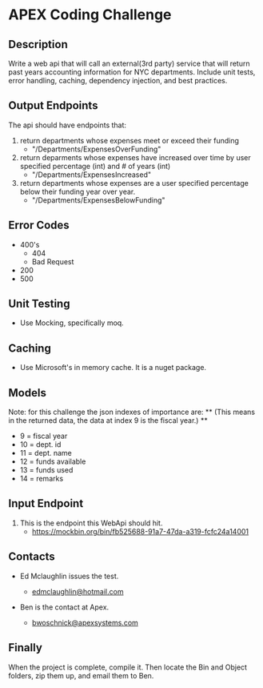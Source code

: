 ﻿# APEX Coding Challenge

## Description
Write a web api that will call an external(3rd party) service that will return past years accounting information for NYC departments.  Include unit tests, error handling, caching, dependency injection, and best practices. 

## Output Endpoints
The api should have endpoints that: 
1. return departments whose expenses meet or exceed their funding
   - "/Departments/ExpensesOverFunding"
2. return deparments whose expenses have increased over time by user specified percentage (int) and # of years (int)
   - "/Departments/ExpensesIncreased"
3. return departments whose expenses are a user specified percentage below their funding year over year.
   - "/Departments/ExpensesBelowFunding"
   
## Error Codes
- 400's
  - 404
  - Bad Request
- 200
- 500

## Unit Testing
- Use Mocking, specifically moq.

## Caching
- Use Microsoft's in memory cache.  It is a nuget package.

## Models
Note: for this challenge the json indexes of importance are: 
** (This means in the returned data, the data at index 9 is the fiscal year.) **
- 9 = fiscal year 
- 10 = dept. id
- 11 = dept. name
- 12 = funds available
- 13 = funds used
- 14 = remarks
   
## Input Endpoint
1. This is the endpoint this WebApi should hit.
   - https://mockbin.org/bin/fb525688-91a7-47da-a319-fcfc24a14001

## Contacts
- Ed Mclaughlin issues the test.
  - edmclaughlin@hotmail.com

- Ben is the contact at Apex.
  - bwoschnick@apexsystems.com


## Finally
When the project is complete, compile it.  Then locate the Bin and Object folders, zip them up, and email them to Ben.